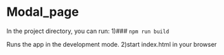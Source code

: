 # Modal_page

In the project directory, you can run:
1)### `npm run build`

Runs the app in the development mode.
2)start  index.html in your browser

